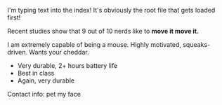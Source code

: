 I'm typing text into the index! It's obviously the root file that gets loaded first!

Recent studies show that 9 out of 10 nerds like to **move it move it.**

I am extremely capable of being a mouse.  Highly motivated, squeaks-driven.  Wants your cheddar.

- Very durable, 2+ hours battery life
- Best in class
- Again, very durable

Contact info: pet my face

